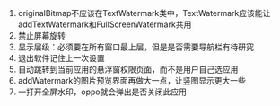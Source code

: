 1. originalBitmap不应该在TextWatermark类中，TextWatermark应该能让addTextWatermark和FullScreenWatermark共用
2. 禁止屏幕旋转
3. 显示层级：必须要在所有窗口最上层，但是是否需要导航栏有待研究
4. 退出软件记住上一次设置
5. 自动跳转到当前应用的悬浮窗权限页面，而不是用户自己选应用
6. addWatermark的图片预览界面再做大一点，让竖图显示更大一些
7. 一打开全屏水印，oppo就会弹出是否关闭此应用